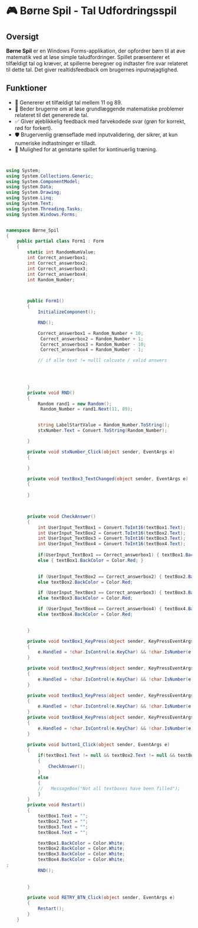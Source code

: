 # 🎮 Børne Spil - Tal Udfordringsspil

## Oversigt
**Børne Spil** er en Windows Forms-applikation, der opfordrer børn til at øve matematik ved at løse simple taludfordringer. Spillet præsenterer et tilfældigt tal og kræver, at spillerne beregner og indtaster fire svar relateret til dette tal. Det giver realtidsfeedback om brugernes inputnøjagtighed.

## Funktioner
- 🎲 Genererer et tilfældigt tal mellem 11 og 89.
- 🧮 Beder brugerne om at løse grundlæggende matematiske problemer relateret til det genererede tal.
- ✅ Giver øjeblikkelig feedback med farvekodede svar (grøn for korrekt, rød for forkert).
- 🛡️ Brugervenlig grænseflade med inputvalidering, der sikrer, at kun numeriske indtastninger er tilladt.
- 🔄 Mulighed for at genstarte spillet for kontinuerlig træning.

```csharp


using System;
using System.Collections.Generic;
using System.ComponentModel;
using System.Data;
using System.Drawing;
using System.Linq;
using System.Text;
using System.Threading.Tasks;
using System.Windows.Forms;


namespace Børne_Spil
{
    public partial class Form1 : Form
    {
        static int RandomNumValue;
        int Correct_answerbox1;
        int Correct_answerbox2;
        int Correct_answerbox3;
        int Correct_answerbox4;
        int Random_Number;

        

        public Form1()
        {
            InitializeComponent();

            RND();

            Correct_answerbox1 = Random_Number + 10;
             Correct_answerbox2 = Random_Number + 1;
             Correct_answerbox3 = Random_Number - 10;
             Correct_answerbox4 = Random_Number - 1;

            // if alle text != nulll calcuate / valid answers


         
            
        }
        private void RND()
        {
            Random rand1 = new Random();
             Random_Number = rand1.Next(11, 89);


            string LabelStartValue = Random_Number.ToString();
            stxNumber.Text = Convert.ToString(Random_Number);

        }

        private void stxNumber_Click(object sender, EventArgs e)
        {

        }

        private void textBox3_TextChanged(object sender, EventArgs e)
        {
       
        }

      

        private void CheckAnswer()
        {
            int UserInput_TextBox1 = Convert.ToInt16(textBox1.Text);
            int UserInput_TextBox2 = Convert.ToInt16(textBox2.Text);
            int UserInput_TextBox3 = Convert.ToInt16(textBox3.Text);
            int UserInput_TextBox4 = Convert.ToInt16(textBox4.Text);
           
            if(UserInput_TextBox1 == Correct_answerbox1) { textBox1.BackColor = Color.LightGreen; }
            else { textBox1.BackColor = Color.Red; }
       

            if (UserInput_TextBox2 == Correct_answerbox2) { textBox2.BackColor = Color.LightGreen; }
            else textBox2.BackColor = Color.Red;

            if (UserInput_TextBox3 == Correct_answerbox3) { textBox3.BackColor = Color.LightGreen; }
            else textBox3.BackColor = Color.Red;

            if (UserInput_TextBox4 == Correct_answerbox4) { textBox4.BackColor = Color.LightGreen; }
            else textBox4.BackColor = Color.Red;

            
        }

        private void textBox1_KeyPress(object sender, KeyPressEventArgs e)
        {
            e.Handled = !char.IsControl(e.KeyChar) && !char.IsNumber(e.KeyChar);
        }

        private void textBox2_KeyPress(object sender, KeyPressEventArgs e)
        {
            e.Handled = !char.IsControl(e.KeyChar) && !char.IsNumber(e.KeyChar);
        }

        private void textBox3_KeyPress(object sender, KeyPressEventArgs e)
        {
            e.Handled = !char.IsControl(e.KeyChar) && !char.IsNumber(e.KeyChar);
        }
        private void textBox4_KeyPress(object sender, KeyPressEventArgs e)
        {
            e.Handled = !char.IsControl(e.KeyChar) && !char.IsNumber(e.KeyChar);
        }

        private void button1_Click(object sender, EventArgs e)
        {
            if(textBox1.Text != null && textBox2.Text != null && textBox3.Text != null && textBox4.Text != null)
            {
                CheckAnswer();
            }
            else
            {
            //   MessageBox("Not all textboxes have been filled");
            }
        }
        private void Restart()
        {
            textBox1.Text = "";
            textBox2.Text = "";
            textBox3.Text = "";
            textBox4.Text = "";

            textBox1.BackColor = Color.White;
            textBox2.BackColor = Color.White;
            textBox3.BackColor = Color.White;
            textBox4.BackColor = Color.White;
;
            RND();
                
       
        }

        private void RETRY_BTN_Click(object sender, EventArgs e)
        {
            Restart();
        }
    }













```
